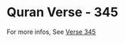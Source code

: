 # Quran Verse - 345 

For more infos, See [Verse 345](https://www.quranbookk.com/quran/search?q=345)